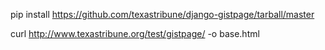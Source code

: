 pip install https://github.com/texastribune/django-gistpage/tarball/master

curl http://www.texastribune.org/test/gistpage/ -o base.html
